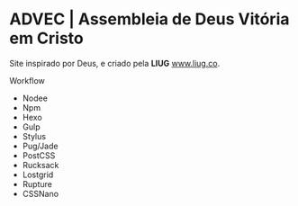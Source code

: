 # ADVEC | Assembleia de Deus Vitória em Cristo
Site inspirado por Deus, e criado pela **LIUG** www.liug.co.

Workflow
+ Nodee
+ Npm
+ Hexo
+ Gulp
+ Stylus
+ Pug/Jade
+ PostCSS
+ Rucksack
+ Lostgrid
+ Rupture
+ CSSNano
